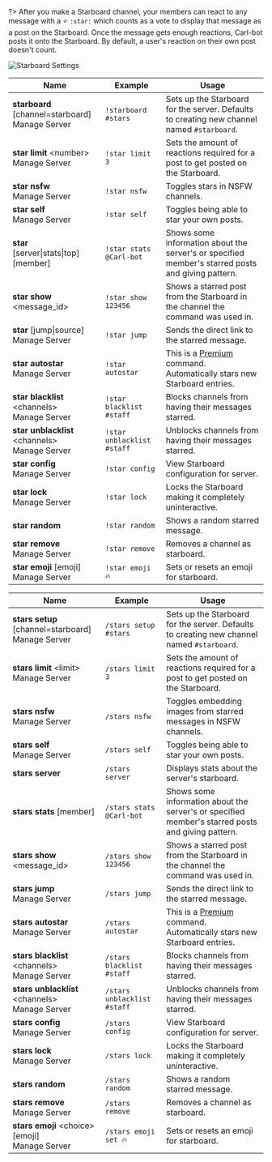 ?> After you make a Starboard channel, your members can react to any message with a ⭐ `:star:` which counts as a vote to display that message as a post on the Starboard. Once the message gets enough reactions, Carl-bot posts it onto the Starboard. By default, a user's reaction on their own post doesn't count.

![Starboard Settings](_images/starboard_settings.png ":size=75%")

<!-- tabs:start -->

<!-- tab:Prefix Commands -->

| Name                                                                                     | Example                    | Usage                                                                                                    |
| ---------------------------------------------------------------------------------------- | -------------------------- | -------------------------------------------------------------------------------------------------------- |
| **starboard** [channel=starboard]<br><span class="user-permissions">Manage Server</span> | `!starboard #stars`        | Sets up the Starboard for the server. Defaults to creating new channel named `#starboard`.               |
| **star limit** \<number><br><span class="user-permissions">Manage Server</span>          | `!star limit 3`            | Sets the amount of reactions required for a post to get posted on the Starboard.                         |
| **star nsfw**<br><span class="user-permissions">Manage Server</span>                     | `!star nsfw`               | Toggles stars in NSFW channels.                                                                          |
| **star self**<br><span class="user-permissions">Manage Server</span>                     | `!star self`               | Toggles being able to star your own posts.                                                               |
| **star** [server\|stats\|top] [member]                                                   | `!star stats @Carl-bot`    | Shows some information about the server's or specified member's starred posts and giving pattern.        |
| **star show** \<message_id>                                                              | `!star show 123456`        | Shows a starred post from the Starboard in the channel the command was used in.                          |
| **star** [jump\|source]<br><span class="user-permissions">Manage Server</span>           | `!star jump`               | Sends the direct link to the starred message.                                                            |
| **star autostar**<br><span class="user-permissions">Manage Server</span>                 | `!star autostar`           | This is a [Premium](https://www.patreon.com/carlbot) command. Automatically stars new Starboard entries. |
| **star blacklist** \<channels><br><span class="user-permissions">Manage Server</span>    | `!star blacklist #staff`   | Blocks channels from having their messages starred.                                                      |
| **star unblacklist** \<channels><br><span class="user-permissions">Manage Server</span>  | `!star unblacklist #staff` | Unblocks channels from having their messages starred.                                                    |
| **star config**<br><span class="user-permissions">Manage Server</span>                   | `!star config`             | View Starboard configuration for server.                                                                 |
| **star lock**<br><span class="user-permissions">Manage Server</span>                     | `!star lock`               | Locks the Starboard making it completely uninteractive.                                                  |
| **star random**                                                                          | `!star random`             | Shows a random starred message.                                                                          |
| **star remove**<br><span class="user-permissions">Manage Server</span>                   | `!star remove`             | Removes a channel as starboard.                                                                          |
| **star emoji** [emoji]<br><span class="user-permissions">Manage Server</span>            | `!star emoji 🔥`           | Sets or resets an emoji for starboard.                                                                   |

<!-- tab:Slash Commands -->

| Name                                                                                       | Example                     | Usage                                                                                                    |
| ------------------------------------------------------------------------------------------ | --------------------------- | -------------------------------------------------------------------------------------------------------- |
| **stars setup** [channel=starboard]<br><span class="user-permissions">Manage Server</span> | `/stars setup #stars`       | Sets up the Starboard for the server. Defaults to creating new channel named `#starboard`.               |
| **stars limit** \<limit><br><span class="user-permissions">Manage Server</span>            | `/stars limit 3`            | Sets the amount of reactions required for a post to get posted on the Starboard.                         |
| **stars nsfw**<br><span class="user-permissions">Manage Server</span>                      | `/stars nsfw`               | Toggles embedding images from starred messages in NSFW channels.                                         |
| **stars self**<br><span class="user-permissions">Manage Server</span>                      | `/stars self`               | Toggles being able to star your own posts.                                                               |
| **stars server**                                                                           | `/stars server`             | Displays stats about the server's starboard.                                                             |
| **stars stats** [member]                                                                   | `/stars stats @Carl-bot`    | Shows some information about the server's or specified member's starred posts and giving pattern.        |
| **stars show** \<message_id>                                                               | `/stars show 123456`        | Shows a starred post from the Starboard in the channel the command was used in.                          |
| **stars jump**<br><span class="user-permissions">Manage Server</span>                      | `/stars jump`               | Sends the direct link to the starred message.                                                            |
| **stars autostar**<br><span class="user-permissions">Manage Server</span>                  | `/stars autostar`           | This is a [Premium](https://www.patreon.com/carlbot) command. Automatically stars new Starboard entries. |
| **stars blacklist** \<channels><br><span class="user-permissions">Manage Server</span>     | `/stars blacklist #staff`   | Blocks channels from having their messages starred.                                                      |
| **stars unblacklist** \<channels><br><span class="user-permissions">Manage Server</span>   | `/stars unblacklist #staff` | Unblocks channels from having their messages starred.                                                    |
| **stars config**<br><span class="user-permissions">Manage Server</span>                    | `/stars config`             | View Starboard configuration for server.                                                                 |
| **stars lock**<br><span class="user-permissions">Manage Server</span>                      | `/stars lock`               | Locks the Starboard making it completely uninteractive.                                                  |
| **stars random**                                                                           | `/stars random`             | Shows a random starred message.                                                                          |
| **stars remove**<br><span class="user-permissions">Manage Server</span>                    | `/stars remove`             | Removes a channel as starboard.                                                                          |
| **stars emoji** \<choice> [emoji]<br><span class="user-permissions">Manage Server</span>   | `/stars emoji set 🔥`       | Sets or resets an emoji for starboard.                                                                   |

<!-- tabs:end -->
